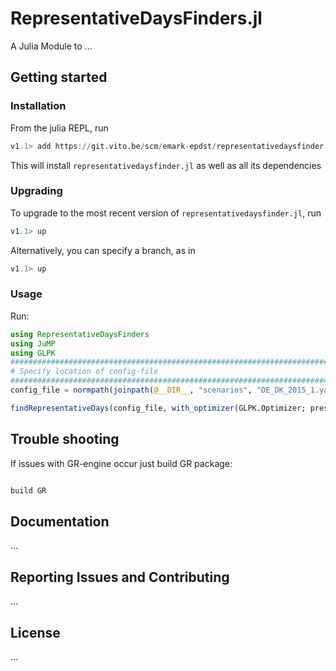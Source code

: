 # RepresentativeDaysFinders.jl


A Julia Module to  ...

## Getting started

### Installation

From the julia REPL, run

```julia
v1.1> add https://git.vito.be/scm/emark-epdst/representativedaysfinder.jl.git
```

This will install `representativedaysfinder.jl` as well as all its dependencies

### Upgrading

To upgrade to the most recent version of `representativedaysfinder.jl`, run


```julia
v1.1> up
```

Alternatively, you can specify a branch, as in

```julia
v1.1> up
```


### Usage

Run:

```julia
using RepresentativeDaysFinders
using JuMP
using GLPK
##################################################################################
# Specify location of config-file
##################################################################################
config_file = normpath(joinpath(@__DIR__, "scenarios", "DE_DK_2015_1.yaml"))

findRepresentativeDays(config_file, with_optimizer(GLPK.Optimizer; presolve=true, msg_lev=GLPK.MSG_ALL))
```
## Trouble shooting
If issues with GR-engine occur just build GR package:

```julia

build GR

```


## Documentation

...
## Reporting Issues and Contributing

...

## License

...
